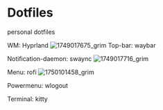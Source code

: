 # Dotfiles
personal dotfiles

WM: Hyprland
![1749017675_grim](https://github.com/user-attachments/assets/9f5abb3f-46b8-405b-9ce5-47a849ca060d)
Top-bar: waybar

Notification-daemon: swaync
![1749017716_grim](https://github.com/user-attachments/assets/f390f7f1-9dc8-483f-a2dc-47b4337090ef)

Menu: rofi
![1750101458_grim](https://github.com/user-attachments/assets/51a8ff5e-8daa-4297-8fe2-081c203961ae)

Powermenu: wlogout

Terminal: kitty
